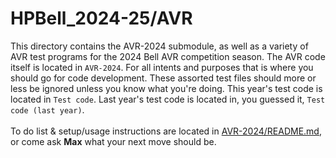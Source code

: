 # HPBell_2024-25/AVR
This directory contains the AVR-2024 submodule, as well as a variety of AVR test programs for the 2024 Bell AVR competition season. The AVR code itself is located in `AVR-2024`. For all intents and purposes that is where you should go for code development. These assorted test files should more or less be ignored unless you know what you're doing. This year's test code is located in `Test code`. Last year's test code is located in, you guessed it, `Test code (last year)`. <br/><br/>
To do list & setup/usage instructions are located in [AVR-2024/README.md](AVR-2024/README.md), or come ask **Max** what your next move should be.